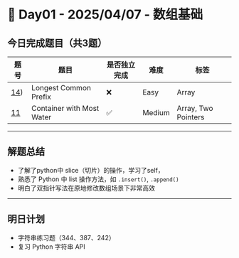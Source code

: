 
# 📅 Day01 - 2025/04/07 - 数组基础

## 今日完成题目（共3题）

| 题号 | 题目 | 是否独立完成 | 难度 | 标签 |
|------|------|----------------|------|------|
| [14](https://leetcode.cn/problems/longest-common-prefix/description/)) | Longest Common Prefix| ❌ | Easy | Array |
| [11](https://leetcode.cn/problems/container-with-most-water/description/) | Container with Most Water | ✅ | Medium | Array, Two Pointers |

---

## 解题总结
- 了解了python中 slice（切片）的操作，学习了self，
- 熟悉了 Python 中 list 操作方法，如 `.insert()`, `.append()`
- 明白了双指针写法在原地修改数组场景下非常高效

---

## 明日计划

- 字符串练习题（344、387、242）
- 复习 Python 字符串 API
